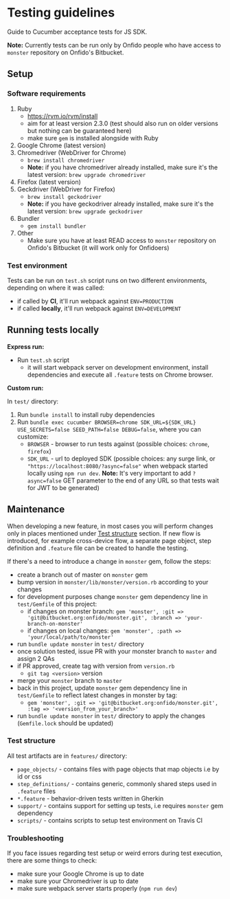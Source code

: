 # Testing guidelines

Guide to Cucumber acceptance tests for JS SDK.

**Note:** Currently tests can be run only by Onfido people who have access to `monster` repository on Onfido's Bitbucket.

## Setup

### Software requirements

1. Ruby
    - https://rvm.io/rvm/install
    - aim for at least version 2.3.0 (test should also run on older versions but nothing can be guaranteed here)
    - make sure `gem` is installed alongside with Ruby
2. Google Chrome (latest version)
3. Chromedriver (WebDriver for Chrome)
    - `brew install chromedriver`
    - **Note:** if you have chromedriver already installed, make sure it's the latest version: `brew upgrade chromedriver`
4. Firefox (latest version)
5. Geckdriver (WebDriver for Firefox)
    - `brew install geckodriver`
    - **Note:** if you have geckodriver already installed, make sure it's the latest version: `brew upgrade geckodriver`
6. Bundler
    - `gem install bundler`
7. Other
    - Make sure you have at least READ access to `monster` repository on Onfido's Bitbucket (it will work only for Onfidoers)

### Test environment

Tests can be run on `test.sh` script runs on two different environments, depending on where it was called:
- if called by **CI**, it'll run webpack against `ENV=PRODUCTION`
- if called **locally**, it'll run webpack against `ENV=DEVELOPMENT`

## Running tests locally

**Express run:**

- Run `test.sh` script
  - it will start webpack server on development environment, install dependencies and execute all `.feature` tests on Chrome browser.

**Custom run:**

In `test/` directory:
1. Run `bundle install` to install ruby dependencies
2. Run `bundle exec cucumber BROWSER=chrome SDK_URL=${SDK_URL} USE_SECRETS=false SEED_PATH=false DEBUG=false`, where you can customize:
    - `BROWSER` - browser to run tests against (possible choices: `chrome`, `firefox`)
    - `SDK_URL` - url to deployed SDK (possible choices: any surge link, or `"https://localhost:8080/?async=false"` when webpack started locally using `npm run dev`.
    **Note:** It's very important to add `?async=false` GET parameter to the end of any URL so that tests wait for JWT to be generated)

## Maintenance

When developing a new feature, in most cases you will perform changes only in places mentioned under [Test structure](#test-structure) section. If new flow is introduced, for example cross-device flow, a separate page object, step definition and `.feature` file can be created to handle the testing.

If there's a need to introduce a change in `monster` gem, follow the steps:
- create a branch out of master on `monster` gem
- bump version in `monster/lib/monster/version.rb` according to your changes
- for development purposes change `monster` gem dependency line in `test/Gemfile` of this project:
  - if changes on monster branch: `gem 'monster', :git => 'git@bitbucket.org:onfido/monster.git', :branch => 'your-branch-on-monster'`
  - if changes on local changes: `gem 'monster', :path => 'your/local/path/to/monster'`
- run `bundle update monster` in `test/` directory
- once solution tested, issue PR with your monster branch to `master` and assign 2 QAs
- if PR approved, create tag with version from `version.rb`
  - `git tag <version>` version
- merge your `monster` branch to `master`
- back in this project, update `monster` gem dependency line in `test/Gemfile` to reflect latest changes in monster by tag:
  -  `gem 'monster', :git => 'git@bitbucket.org:onfido/monster.git', :tag => '<version_from_your_branch>'`
- run `bundle update monster` in `test/` directory to apply the changes (`Gemfile.lock` should be updated)

### Test structure

All test artifacts are in `features/` directory:
- `page_objects/` - contains files with page objects that map objects i.e by id or css
- `step_definitions/` - contains generic, commonly shared steps used in `.feature` files
- `*.feature` - behavior-driven tests written in Gherkin
- `support/` - contains support for setting up tests, i.e requires `monster` gem dependency
- `scripts/` - contains scripts to setup test environment on Travis CI


### Troubleshooting

If you face issues regarding test setup or weird errors during test execution, there are some things to check:
- make sure your Google Chrome is up to date
- make sure your Chromedriver is up to date
- make sure webpack server starts properly (`npm run dev`)
